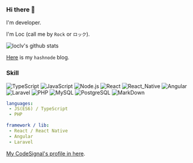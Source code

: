 ### Hi there 👋

I'm developer.

I'm Loc (call me by `Rock` or `ロック`).

![loclv's github stats](https://github-readme-stats.vercel.app/api?username=loclv&show_icons=true&theme=bear)

[Here](https://loclv.hashnode.dev) is my `hashnode` blog.

### Skill

![TypeScript](https://img.shields.io/badge/TypeScript-007ACC?style=for-the-badge&logo=typescript&logoColor=white)
![JavaScript](https://img.shields.io/badge/JavaScript-F7DF1E?style=for-the-badge&logo=javascript&logoColor=black)
![Node.js](https://img.shields.io/badge/Node.js-43853D?style=for-the-badge&logo=node.js&logoColor=white)
![React](https://img.shields.io/badge/React-20232A?style=for-the-badge&logo=react&logoColor=61DAFB)
![React_Native](https://img.shields.io/badge/React_Native-20232A?style=for-the-badge&logo=react&logoColor=61DAFB)
![Angular](https://img.shields.io/badge/Angular-DD0031?style=for-the-badge&logo=angular&logoColor=white)
![Laravel](https://img.shields.io/badge/Laravel-FF2D20?style=for-the-badge&logo=laravel&logoColor=white)
![PHP](https://img.shields.io/badge/PHP-777BB4?style=for-the-badge&logo=php&logoColor=white)
![MySQL](https://img.shields.io/badge/MySQL-00000F?style=for-the-badge&logo=mysql&logoColor=white)
![PostgreSQL](https://img.shields.io/badge/PostgreSQL-316192?style=for-the-badge&logo=postgresql&logoColor=white)
![MarkDown](https://img.shields.io/badge/Markdown-000000?style=for-the-badge&logo=markdown&logoColor=white)

```yaml
languages:
 - JS(ES6) / TypeScript
 - PHP

framework / lib:
 - React / React Native
 - Angular
 - Laravel
```

[My CodeSignal's profile in here](https://app.codesignal.com/profile/loclv).

